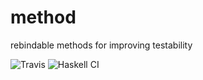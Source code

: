 # method
rebindable methods for improving testability

![Travis](https://travis-ci.org/autotaker/method.svg?branch=main)
![Haskell CI](https://github.com/autotaker/method/workflows/Haskell%20CI/badge.svg)
